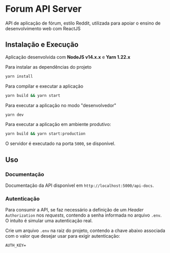 # Forum API Server

API de aplicação de fórum, estilo Reddit, utilizada para apoiar o ensino de desenvolvimento web com ReactJS

## Instalação e Execução

Aplicação desenvolvida com **NodeJS v14.x.x** e **Yarn 1.22.x**

Para instalar as dependências do projeto

```sh
yarn install
```

Para compilar e executar a aplicação

```sh
yarn build && yarn start
```

Para executar a aplicação no modo "desenvolvedor"

```sh
yarn dev
```

Para executar a aplicação em ambiente produtivo:

```sh
yarn build && yarn start:production
```

O servidor é executado na porta `5000`, se disponível.

## Uso

### Documentação

Documentação da API disponível em `http://localhost:5000/api-docs`.

### Autenticação

Para consumir a API, se faz necessário a definição de um *Header* `Authorization` nos *requests*, contendo a senha informada no arquivo `.env`. O intuito é simular uma autenticação real.

Crie um arquivo `.env` na raiz do projeto, contendo a chave abaixo associada com o valor que desejar usar para exigir autenticação:

```text
AUTH_KEY=
```
